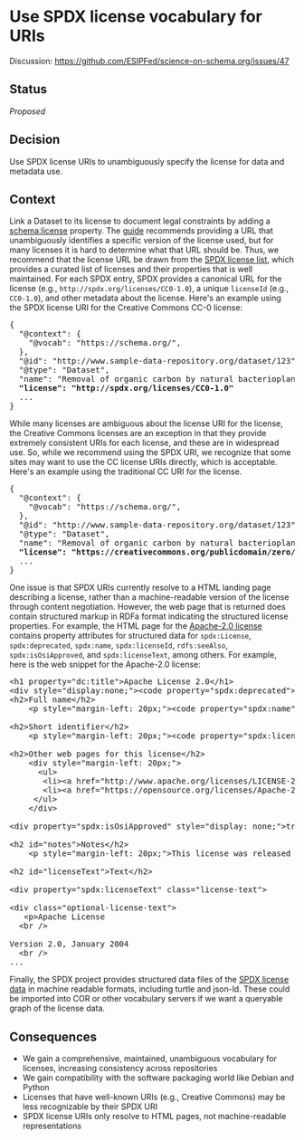 # Use SPDX license vocabulary for URIs

Discussion: https://github.com/ESIPFed/science-on-schema.org/issues/47

## Status ##
_Proposed_

## Decision ##

Use SPDX license URIs to unambiguously specify the license for data and metadata use.

## Context ##

Link a Dataset to its license to document legal constraints by adding a [schema:license](https://schema.org/license) property. The [guide](https://developers.google.com/search/docs/data-types/dataset) recommends providing a URL that unambiguously identifies a specific version of the license used, but for many licenses it is hard to determine what that URL should be. Thus, we recommend that the license URL be drawn from the [SPDX license list](https://spdx.org/licenses/), which provides a curated list of licenses and their properties that is well maintained. For each SPDX entry, SPDX provides a canonical URL for the license (e.g., `http://spdx.org/licenses/CC0-1.0`), a unique `licenseId` (e.g., `CC0-1.0`), and other metadata about the license. Here's an example using the SPDX license URI for the Creative Commons CC-0 license:

<pre>
{
  "@context": {
    "@vocab": "https://schema.org/",
  },
  "@id": "http://www.sample-data-repository.org/dataset/123",
  "@type": "Dataset",
  "name": "Removal of organic carbon by natural bacterioplankton communities as a function of pCO2 from laboratory experiments between 2012 and 2016",
  <strong>"license": "http://spdx.org/licenses/CC0-1.0"</strong>
  ...
}
</pre>

While many licenses are ambiguous about the license URI for the license, the Creative Commons licenses are an exception in that they provide extremely consistent URIs for each license, and these are in widespread use.  So, while we recommend using the SPDX URI, we recognize that some sites may want to use the CC license URIs directly, which is acceptable.  Here's an example using the traditional CC URI for the license.
<pre>
{
  "@context": {
    "@vocab": "https://schema.org/",
  },
  "@id": "http://www.sample-data-repository.org/dataset/123",
  "@type": "Dataset",
  "name": "Removal of organic carbon by natural bacterioplankton communities as a function of pCO2 from laboratory experiments between 2012 and 2016",
  <strong>"license": "https://creativecommons.org/publicdomain/zero/1.0"</strong>
  ...
}
</pre>

One issue is that SPDX URIs currently resolve to a HTML landing page describing a license, rather than a machine-readable version of the license through content negotiation. However, the web page that is returned does contain structured markup in RDFa format indicating the structured license properties.  For example, the HTML page for the [Apache-2.0 license](http://spdx.org/licenses/Apache-2.0) contains property attributes for structured data for `spdx:License`, `spdx:deprecated`, `spdx:name`, `spdx:licenseId`, `rdfs:seeAlso`, `spdx:isOsiApproved`, and `spdx:licenseText`, among others. For example, here is the web snippet for the Apache-2.0 license:

<pre>
&lt;h1 property="dc:title"&gt;Apache License 2.0&lt;/h1&gt;
&lt;div style="display:none;"&gt;&lt;code property="spdx:deprecated"&gt;false&lt;/code&gt;&lt;/div&gt;
&lt;h2&gt;Full name&lt;/h2&gt;
    &lt;p style="margin-left: 20px;"&gt;&lt;code property="spdx:name"&gt;Apache License 2.0&lt;/code&gt;&lt;/p&gt;

&lt;h2&gt;Short identifier&lt;/h2&gt;
    &lt;p style="margin-left: 20px;"&gt;&lt;code property="spdx:licenseId"&gt;Apache-2.0&lt;/code&gt;&lt;/p&gt;

&lt;h2&gt;Other web pages for this license&lt;/h2&gt;
    &lt;div style="margin-left: 20px;"&gt;
      &lt;ul&gt;
       &lt;li&gt;&lt;a href="http://www.apache.org/licenses/LICENSE-2.0" rel="rdfs:seeAlso"&gt;http://www.apache.org/licenses/LICENSE-2.0&lt;/a&gt;&lt;/li&gt;
       &lt;li&gt;&lt;a href="https://opensource.org/licenses/Apache-2.0" rel="rdfs:seeAlso"&gt;https://opensource.org/licenses/Apache-2.0&lt;/a&gt;&lt;/li&gt;
     &lt;/ul&gt;
    &lt;/div&gt;
          
&lt;div property="spdx:isOsiApproved" style="display: none;"&gt;true&lt;/div&gt;

&lt;h2 id="notes"&gt;Notes&lt;/h2&gt;
    &lt;p style="margin-left: 20px;"&gt;This license was released January 2004&lt;/p&gt;

&lt;h2 id="licenseText"&gt;Text&lt;/h2&gt;

&lt;div property="spdx:licenseText" class="license-text"&gt;
      
&lt;div class="optional-license-text"&gt;
   &lt;p&gt;Apache License
  &lt;br /&gt;

Version 2.0, January 2004
  &lt;br /&gt;
...
</pre>

Finally, the SPDX project provides structured data files of the [SPDX license data](https://github.com/spdx/license-list-data) in machine readable formats, including turtle and json-ld.  These could be imported into COR or other vocabulary servers if we want a queryable graph of the license data.

## Consequences ##

- We gain a comprehensive, maintained, unambiguous vocabulary for licenses, increasing consistency across repositories
- We gain compatibility with the software packaging world like Debian and Python
- Licenses that have well-known URIs (e.g., Creative Commons) may be less recognizable by their SPDX URI
- SPDX license URIs only resolve to HTML pages, not machine-readable representations 
